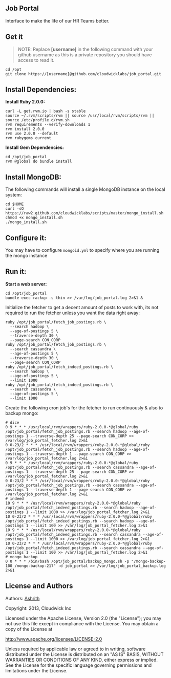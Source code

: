 Job Portal
----------

Interface to make the life of our HR Teams better.

Get it
------

> NOTE: Replace **[username]** in the following command with your github
> username as this is a private repository you should have access to read it.

```
cd /opt
git clone https://[username]@github.com/cloudwicklabs/job_portal.git
```

Install Dependencies:
--------------------

**Install Ruby 2.0.0:**

```
curl -L get.rvm.io | bash -s stable
source ~/.rvm/scripts/rvm || source /usr/local/rvm/scripts/rvm || source /etc/profile.d/rvm.sh
rvm requirements --verify-downloads 1
rvm install 2.0.0
rvm use 2.0.0 --default
rvm rubygems current
```

**Install Gem Dependencies:**

```
cd /opt/job_portal
rvm @global do bundle install
```

Install MongoDB:
----------------
The following commands will install a single MongoDB instance on the local
system:

```
cd $HOME
curl -sO https://raw2.github.com/cloudwicklabs/scripts/master/mongo_install.sh
chmod +x mongo_install.sh
./mongo_install.sh
```

Configure it:
-------------
You may have to configure `mongoid.yml` to specify where you are running the
mongo instance

Run it:
------
**Start a web server:**

```
cd /opt/job_portal
bundle exec rackup -s thin >> /var/log/job_portal.log 2>&1 &
```

Initialize the fetcher to get a decent amount of posts to work with, its not
required to run the fetcher unless you want the data right away:

```
ruby /opt/job_portal/fetch_job_postings.rb \
  --search hadoop \
  --age-of-postings 5 \
  --traverse-depth 30 \
  --page-search CON_CORP
ruby /opt/job_portal/fetch_job_postings.rb \
  --search cassandra \
  --age-of-postings 5 \
  --traverse-depth 30 \
  --page-search CON_CORP
ruby /opt/job_portal/fetch_indeed_postings.rb \
  --search hadoop \
  --age-of-postings 5 \
  --limit 1000
ruby /opt/job_portal/fetch_indeed_postings.rb \
  --search cassandra \
  --age-of-postings 5 \
  --limit 1000
```

Create the following cron job's for the fetcher to run continuously & also to backup mongo:

```
# dice
0 9 * * * /usr/local/rvm/wrappers/ruby-2.0.0-*@global/ruby /opt/job_portal/fetch_job_postings.rb --search hadoop --age-of-postings 1 --traverse-depth 25 --page-search CON_CORP >> /var/log/job_portal_fetcher.log 2>&1
0 0-23/2 * * * /usr/local/rvm/wrappers/ruby-2.0.0-*@global/ruby /opt/job_portal/fetch_job_postings.rb --search hadoop --age-of-postings 1 --traverse-depth 1 --page-search CON_CORP >> /var/log/job_portal_fetcher.log 2>&1
0 9 * * * /usr/local/rvm/wrappers/ruby-2.0.0-*@global/ruby /opt/job_portal/fetch_job_postings.rb --search cassandra --age-of-postings 1 --traverse-depth 25 --page-search CON_CORP >> /var/log/job_portal_fetcher.log 2>&1
0 0-23/2 * * * /usr/local/rvm/wrappers/ruby-2.0.0-*@global/ruby /opt/job_portal/fetch_job_postings.rb --search cassandra --age-of-postings 1 --traverse-depth 1 --page-search CON_CORP >> /var/log/job_portal_fetcher.log 2>&1
# indeed
10 9 * * * /usr/local/rvm/wrappers/ruby-2.0.0-*@global/ruby /opt/job_portal/fetch_indeed_postings.rb --search hadoop --age-of-postings 1 --limit 1000 >> /var/log/job_portal_fetcher.log 2>&1
10 0-23/2 * * * /usr/local/rvm/wrappers/ruby-2.0.0-*@global/ruby /opt/job_portal/fetch_indeed_postings.rb --search hadoop --age-of-postings 1 --limit 100 >> /var/log/job_portal_fetcher.log 2>&1
10 9 * * * /usr/local/rvm/wrappers/ruby-2.0.0-*@global/ruby /opt/job_portal/fetch_indeed_postings.rb --search cassandra --age-of-postings 1 --limit 1000 >> /var/log/job_portal_fetcher.log 2>&1
10 0-23/2 * * * /usr/local/rvm/wrappers/ruby-2.0.0-*@global/ruby /opt/job_portal/fetch_indeed_postings.rb --search cassandra --age-of-postings 1 --limit 100 >> /var/log/job_portal_fetcher.log 2>&1
# mongo backup
0 0 * * * /bin/bash /opt/job_portal/backup_mongo.sh -p "/mongo-backup-100 /mongo-backup-217" -d job_portal >> /var/log/job_portal_backup.log 2>&1
```

License and Authors
-------------------

Authors: [Ashrith](http://github.com/ashrithr)

Copyright: 2013, Cloudwick Inc

Licensed under the Apache License, Version 2.0 (the "License"); you may not use
this file except in compliance with the License. You may obtain a copy of the
License at

http://www.apache.org/licenses/LICENSE-2.0

Unless required by applicable law or agreed to in writing, software distributed
under the License is distributed on an "AS IS" BASIS, WITHOUT WARRANTIES OR
CONDITIONS OF ANY KIND, either express or implied. See the License for the
specific language governing permissions and limitations under the License.
